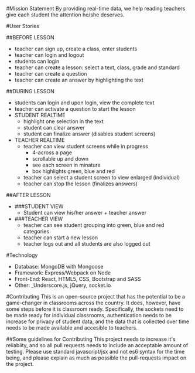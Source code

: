 #Mission Statement
By providing real-time data, we help reading teachers give each student the attention he/she deserves.

#User Stories

##BEFORE LESSON
- teacher can sign up, create a class, enter students
- teacher can login and logout
- students can login
- teacher can create a lesson: select a text, class, grade and standard
- teacher can create a question
- teacher can create an answer by highlighting the text

##DURING LESSON
- students can login and upon login, view the complete text
- teacher can activate a question to start the lesson
- STUDENT REALTIME
  - highlight one selection in the text
  - student can clear answer
  - student can finalize answer (disables student screens)
- TEACHER REALTIME
  - teacher can view student screens while in progress
      - 4-across a page
      - scrollable up and down
      - see each screen in minature
      - box highlights green, blue and red
  - teacher can select a student screen to view enlarged (individual)
  - teacher can stop the lesson (finalizes answers)

##AFTER LESSON
- ###STUDENT VIEW
  - Student can view his/her answer + teacher answer
- ###TEACHER VIEW
  - teacher can see student grouping into green, blue and red categories
  - teacher can start a new lesson
  - teacher logs out and all students are also logged out



#Technology
- Database: MongoDB with Mongoose
- Framework: Express/Webpack on Node
- Front-End: React, HTML5, CSS, Bootstrap and SASS
- Other: _Underscore.js, jQuery, socket.io

#Contributing
This is an open-source project that has the potential to be a game-changer
in classrooms across the country. It does, however, have some steps before
it is classroom ready. Specifically, the sockets need to be made ready
for individual classrooms, authentication needs to be increase for privacy
of student data, and the data that is collected over time needs to be
made available and accesible to teachers.

##Some guidelines for Contributing
This project needs to increase it's reliablity, and so all pull requests
needs to include an acceptable amount of testing. Please use standard
javascript/jsx and not es6 syntax for the time being, and please
explain as much as possible the pull-requests impact on the project.

